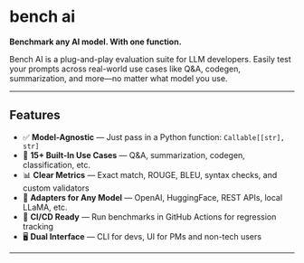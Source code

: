 # bench ai

**Benchmark any AI model. With one function.**

Bench AI is a plug-and-play evaluation suite for LLM developers. Easily test your prompts across real-world use cases like Q&A, codegen, summarization, and more—no matter what model you use.

---

## Features

- ✅ **Model-Agnostic** — Just pass in a Python function: `Callable[[str], str]`
- 🧠 **15+ Built-In Use Cases** — Q&A, summarization, codegen, classification, etc.
- 📊 **Clear Metrics** — Exact match, ROUGE, BLEU, syntax checks, and custom validators
- 🔌 **Adapters for Any Model** — OpenAI, HuggingFace, REST APIs, local LLaMA, etc.
- 🚀 **CI/CD Ready** — Run benchmarks in GitHub Actions for regression tracking
- 🖥️ **Dual Interface** — CLI for devs, UI for PMs and non-tech users

---
